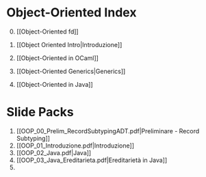 # Object-Oriented Index
0. [[Object-Oriented fd]]

1. [[Object Oriented Intro|Introduzione]]
2. [[Object-Oriented in OCaml]]
3. [[Object-Oriented Generics|Generics]]
4. [[Object-Oriented in Java]]
# Slide Packs
1. [[OOP_00_Prelim_RecordSubtypingADT.pdf|Preliminare - Record Subtyping]]
2. [[OOP_01_Introduzione.pdf|Introduzione]]
3. [[OOP_02_Java.pdf|Java]]
4. [[OOP_03_Java_Ereditarieta.pdf|Ereditarietà in Java]]
5. 